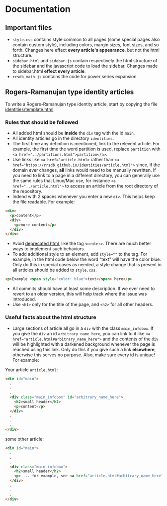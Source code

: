 # Documentation

## Important files

* ``style.css`` contains style common to all pages (some special pages also contain custom style), including colors, margin sizes, font sizes, and so forth. Changes here effect **every article's appearance**, but not the html structure.
* ``sidebar.html`` and ``sidebar.js`` contain respectively the html structure of the sidebar and the javascript code to load the sidebar. Changes made to sidebar.html **effect every article**.
* ``rrsdb_math.js`` contains the code for power series expansion.

## Rogers-Ramanujan type identity articles
To write a Rogers-Ramanujan type identity article, start by copying the file [identities/template.html](https://rrsdb.github.io/identities/template.html).

### Rules that should be followed
* All added html should be **inside** the ``div`` tag with the id ``main``.
* All identity articles go in the directory ``identities``.
* The first time any definition is mentioned, link to the relevent article. For example, the first time the word partition is used, replace ``partition`` with ``<a href="../partitions.html">partition</a>``.
* Use links like ``<a href="article.html>`` rather than ``<a href="https://rrsdb.github.io/identities/article.html">`` since, if the domain ever changes, **all** links would need to be manually rewritten. If you need to link to a page in a different directory, you can generally use the same rules that Linux/Mac use, for instance ``<a href="../article.html">`` to access an article from the root directory of the repository.
* Indend with 2 spaces whenever you enter a new ``div``. This helps keep the file readable. For example:
```html
<div>
  <p>content</p>
  <div>
    <p>more content</p>
  </div>
</div>
```
* Avoid [deprecated html](https://www.w3schools.com/tags/), like the tag ``<center>``. There are much better ways to implement such behaviors.
* To add additional style to an element, add ``style=""`` to the tag. For example, in the html code below the word "text" will have the color blue. Only do this in special cases as needed, a style change that is present in all articles should be added to ``style.css``.
```html
<p>Example <span style="color: blue">text</span> here</p>
```
* All commits should have at least some description. If we ever need to revert to an older version, this will help track where the issue was introduced.
* Use ``<h1>`` only for the title of the page, and ``<h2>`` for all other headers.

### Useful facts about the html structure
* Large sections of article all go in a ``div`` with the class ``main_infobox``. If you give the ``div`` an id ``arbitrary_name_here``, you can link to it like ``<a href="article.html#arbitrary_name_here">`` and the contents of the ``div`` will be highlighted with a darkened background whenever the page is reached using this link. Only do this if you give such a link **elsewhere**, otherwise this serves no purpose. Also, make sure every id is unique! For example:

Your article ``article.html``:
```html
<div id="main">
  .
  .
  .
  <div class="main_infobox" id="arbitrary_name_here">
    <h2>small header</h2>
    <p>content</p>
  </div>
  .
  .
  .
</div>
```
some other article:
```html
<div id="main">
  .
  .
  .
  <div class="main_infobox">
    <h2>small header</h2>
    <p> ... for example, see <a href="article.html#arbitrary_name_here">for more</a>.</p>
  </div>
  .
  .
  .
</div>
```
